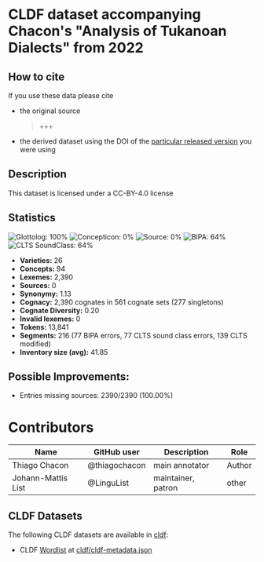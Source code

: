 # CLDF dataset accompanying Chacon's "Analysis of Tukanoan Dialects" from 2022

## How to cite

If you use these data please cite
- the original source
  > +++
- the derived dataset using the DOI of the [particular released version](../../releases/) you were using

## Description


This dataset is licensed under a CC-BY-4.0 license

## Statistics


![Glottolog: 100%](https://img.shields.io/badge/Glottolog-100%25-brightgreen.svg "Glottolog: 100%")
![Concepticon: 0%](https://img.shields.io/badge/Concepticon-0%25-red.svg "Concepticon: 0%")
![Source: 0%](https://img.shields.io/badge/Source-0%25-red.svg "Source: 0%")
![BIPA: 64%](https://img.shields.io/badge/BIPA-64%25-orange.svg "BIPA: 64%")
![CLTS SoundClass: 64%](https://img.shields.io/badge/CLTS%20SoundClass-64%25-orange.svg "CLTS SoundClass: 64%")

- **Varieties:** 26
- **Concepts:** 94
- **Lexemes:** 2,390
- **Sources:** 0
- **Synonymy:** 1.13
- **Cognacy:** 2,390 cognates in 561 cognate sets (277 singletons)
- **Cognate Diversity:** 0.20
- **Invalid lexemes:** 0
- **Tokens:** 13,841
- **Segments:** 216 (77 BIPA errors, 77 CLTS sound class errors, 139 CLTS modified)
- **Inventory size (avg):** 41.85

## Possible Improvements:



- Entries missing sources: 2390/2390 (100.00%)

# Contributors

Name               | GitHub user | Description | Role
---                | ---         | --- | --- 
Thiago Chacon | @thiagochacon | main annotator | Author
Johann-Mattis List | @LinguList  | maintainer, patron | other 





## CLDF Datasets

The following CLDF datasets are available in [cldf](cldf):

- CLDF [Wordlist](https://github.com/cldf/cldf/tree/master/modules/Wordlist) at [cldf/cldf-metadata.json](cldf/cldf-metadata.json)